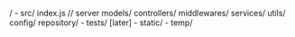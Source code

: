 / 
    - src/
        index.js // server
        models/
        controllers/
        middlewares/
        services/
        utils/
        config/
        repository/
    - tests/ [later]
    - static/
    - temp/    